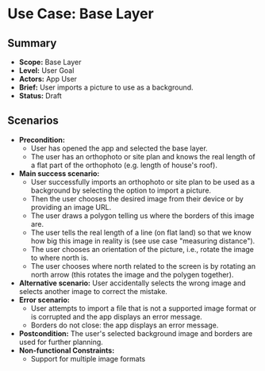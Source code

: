 # Use Case: Base Layer

## Summary

- **Scope:** Base Layer
- **Level:** User Goal
- **Actors:** App User
- **Brief:** User imports a picture to use as a background.
- **Status:** Draft

## Scenarios

- **Precondition:**
  - User has opened the app and selected the base layer.
  - The user has an orthophoto or site plan and knows the real length of a flat part of the orthophoto (e.g. length of house's roof).
- **Main success scenario:**
  - User successfully imports an orthophoto or site plan to be used as a background by selecting the option to import a picture.
  - Then the user chooses the desired image from their device or by providing an image URL.
  - The user draws a polygon telling us where the borders of this image are.
  - The user tells the real length of a line (on flat land) so that we know how big this image in reality is (see use case "measuring distance").
  - The user chooses an orientation of the picture, i.e., rotate the image to where north is.
  - The user chooses where north related to the screen is by rotating an north arrow (this rotates the image and the polygen together).
- **Alternative scenario:** User accidentally selects the wrong image and selects another image to correct the mistake.
- **Error scenario:**
  - User attempts to import a file that is not a supported image format or is corrupted and the app displays an error message.
  - Borders do not close: the app displays an error message.
- **Postcondition:** The user's selected background image and borders are used for further planning.
- **Non-functional Constraints:**
  - Support for multiple image formats
